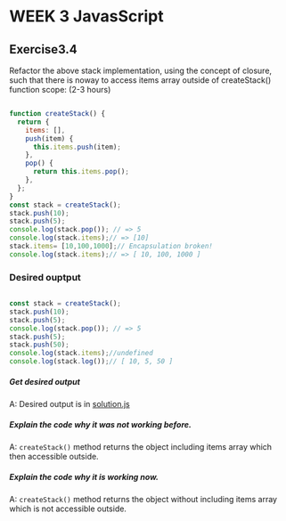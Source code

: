 # WEEK 3 JavasScript

## Exercise3.4


Refactor the above stack implementation, using the concept of closure, such that there is noway to access items array outside of createStack() function scope: (2-3 hours)

```javascript {.numberLines .lineAnchors}

function createStack() {
  return {
    items: [],
    push(item) {
      this.items.push(item);
    },
    pop() {
      return this.items.pop();
    },
  };
}
const stack = createStack();
stack.push(10);
stack.push(5);
console.log(stack.pop()); // => 5
console.log(stack.items);// => [10]
stack.items= [10,100,1000];// Encapsulation broken!
console.log(stack.items);// => [ 10, 100, 1000 ]


```

### Desired ouptput

```javascript {.numberLines .lineAnchors}

const stack = createStack();
stack.push(10);
stack.push(5);
console.log(stack.pop()); // => 5
stack.push(5);
stack.push(50);
console.log(stack.items);//undefined
console.log(stack.log());// [ 10, 5, 50 ]
```



##### Get desired output
A: Desired output is in [solution.js](./solution.js)


##### Explain the code why it was not working before. 
A: `createStack()` method returns the object including items array which then accessible outside. 

##### Explain the code why it is working now.
A: `createStack()` method returns the object without including items array which is not accessible outside. 

